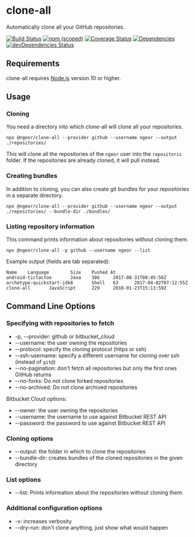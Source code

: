 clone-all
=========

Automatically clone all your GitHub repositories.

[![Build Status](https://travis-ci.org/ngeor/clone-all.svg?branch=master)](https://travis-ci.org/ngeor/clone-all)
[![npm (scoped)](https://img.shields.io/npm/v/@ngeor/clone-all.svg)](https://www.npmjs.com/package/@ngeor/clone-all)
[![Coverage Status](https://coveralls.io/repos/github/ngeor/clone-all/badge.svg)](https://coveralls.io/github/ngeor/clone-all)
[![Dependencies](https://david-dm.org/ngeor/clone-all.svg)](https://david-dm.org/ngeor/clone-all)
[![devDependencies Status](https://david-dm.org/ngeor/clone-all/dev-status.svg)](https://david-dm.org/ngeor/clone-all?type=dev)

Requirements
------------

clone-all requires [Node.js](http://nodejs.org/) version 10 or higher.

Usage
-----

### Cloning

You need a directory into which clone-all will clone all your repositories.

```
npx @ngeor/clone-all --provider github --username ngeor --output ./repositories/
```

This will clone all the repositories of the `ngeor` user into the `repositoris` folder.
If the repositories are already cloned, it will pull instead.

### Creating bundles

In addition to cloning, you can also create git bundles for your repositories in a separate directory.

```
npx @ngeor/clone-all --provider github --username ngeor --output ./repositories/ --bundle-dir ./bundles/
```

### Listing repository information

This command prints information about repositories without cloning them.

```
npx @ngeor/clone-all -p github --username ngeor --list
```

Example output (fields are tab separated):

```
Name    Language        Size    Pushed At
android-tictactoe       Java    386     2017-08-31T08:45:56Z
archetype-quickstart-jdk8       Shell   63      2017-04-02T07:12:55Z
clone-all       JavaScript      229     2018-01-23T15:13:59Z
```


Command Line Options
--------------------

### Specifying with repositories to fetch

*   -p, --provider: github or bitbucket_cloud
*   --username: the user owning the repositories
*   --protocol: specify the cloning protocol (https or ssh)
*   --ssh-username: specify a different username for cloning over ssh (instead of `git@`)
*   --no-pagination: don't fetch all repositories but only the first ones GitHub returns
*   --no-forks: Do not clone forked repositories
*   --no-archived: Do not clone archived repositories

Bitbucket Cloud options:

*   --owner: the user owning the repositories
*   --username: the username to use against Bitbucket REST API
*   --password: the password to use against Bitbucket REST API

### Cloning options

*   --output: the folder in which to clone the repositories
*   --bundle-dir: creates bundles of the cloned repositories in the given directory

### List options

*   --list: Prints information about the repositories without cloning them.

### Additional configuration options

*   -v: increases verbosity
*   --dry-run: don't clone anything, just show what would happen
